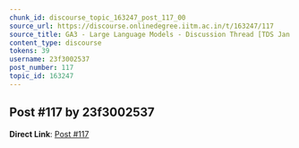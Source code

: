 ```yaml
---
chunk_id: discourse_topic_163247_post_117_00
source_url: https://discourse.onlinedegree.iitm.ac.in/t/163247/117
source_title: GA3 - Large Language Models - Discussion Thread [TDS Jan 2025]
content_type: discourse
tokens: 39
username: 23f3002537
post_number: 117
topic_id: 163247
---
```


## Post #117 by 23f3002537

**Direct Link**: [Post #117](https://discourse.onlinedegree.iitm.ac.in/t/163247/117)
